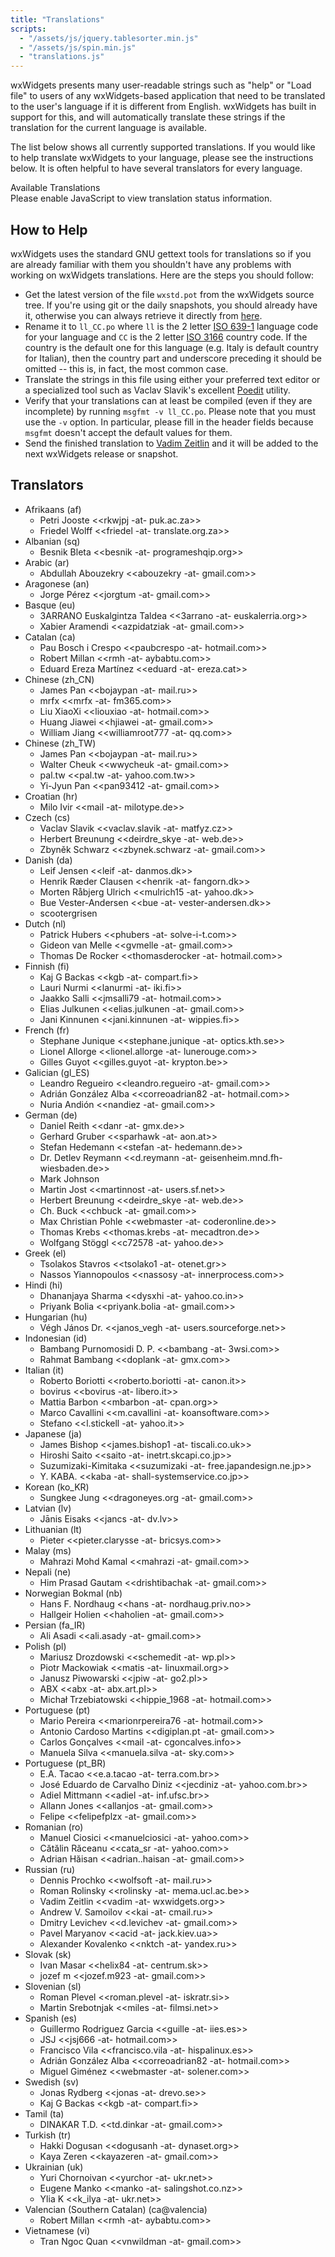 ```yaml
---
title: "Translations"
scripts:
  - "/assets/js/jquery.tablesorter.min.js"
  - "/assets/js/spin.min.js"
  - "translations.js"
---
```


wxWidgets presents many user-readable strings such as "help" or "Load file" to
users of any wxWidgets-based application that need to be translated to the
user's language if it is different from English. wxWidgets has built in support
for this, and will automatically translate these strings if the translation for
the current language is available.

The list below shows all currently supported translations. If you would like to
help translate wxWidgets to your language, please see the instructions below.
It is often helpful to have several translators for every language.

<div class="card border-primary my-4">
  <div class="card-header bg-primary text-light">Available Translations</div>
  <div class="card-body">
    <div id="translation_loading" class="text-center my-5" style="display: none;">
      <p style="padding-top: 6em;">Loading Translations...</p>
    </div>
    <div id="translation_caption" style="display: none;">
      <p>
        Translation status of all languages supported by wxWidgets. This table
        can be sorted by language or by status by clicking the appropriate
        header.
      </p>
      <p>Last Updated: <span id="stats_updated_date">Unknown</span></p>
      <p class="text-center">
        <span class="badge badge-success">Complete</span>
        <span class="badge badge-warning">Fuzzy</span>
      </p>
    </div>
    <noscript>Please enable JavaScript to view translation status information.</noscript>
  </div>
  <table id="translations" class="table table-hover" style="display: none;">
    <thead><tr>
      <th style="cursor: pointer;">Language</th>
      <th style="cursor: pointer;" colspan="2">Status</th>
    </tr></thead>
    <tbody></tbody>
  </table>
</div>

## How to Help

wxWidgets uses the standard GNU gettext tools for translations so if you are
already familiar with them you shouldn't have any problems with working on
wxWidgets translations. Here are the steps you should follow:

* Get the latest version of the file `wxstd.pot` from the wxWidgets source
  tree. If you're using git or the daily snapshots, you should already have it,
  otherwise you can always retrieve it directly from [here][1].
* Rename it to `ll_CC.po` where `ll` is the 2 letter [ISO 639-1][2] language
  code for your language and `CC` is the 2 letter [ISO 3166][3] country code.
  If the country is the default one for this language (e.g. Italy is default
  country for Italian), then the country part and underscore preceding it
  should be omitted -- this is, in fact, the most common case.
* Translate the strings in this file using either your preferred text editor or
  a specialized tool such as Vaclav Slavik's excellent [Poedit][4] utility.
* Verify that your translations can at least be compiled (even if they are
  incomplete) by running `msgfmt -v ll_CC.po`. Please note that you must use
  the `-v` option. In particular, please fill in the header fields because
  `msgfmt` doesn't accept the default values for them.
* Send the finished translation to [Vadim Zeitlin][5] and it will be added to
  the next wxWidgets release or snapshot.

[1]: https://raw.githubusercontent.com/wxWidgets/wxWidgets/master/locale/wxstd.pot
[2]: http://www.loc.gov/standards/iso639-2/php/English_list.php
[3]: http://www.iso.org/iso/prods-services/iso3166ma/02iso-3166-code-lists/country_names_and_code_elements
[4]: http://www.poedit.net/
[5]: mailto:vadim@wxwidgets.org

## Translators

* Afrikaans (af)
  * Petri Jooste <<rkwjpj -at- puk.ac.za>>
  * Friedel Wolff <<friedel -at- translate.org.za>>
* Albanian (sq)
  * Besnik Bleta <<besnik -at- programeshqip.org>>
* Arabic (ar)
  * Abdullah Abouzekry <<abouzekry -at- gmail.com>>
* Aragonese (an)
  * Jorge Pérez <<jorgtum -at- gmail.com>>
* Basque (eu)
  * 3ARRANO Euskalgintza Taldea <<3arrano -at- euskalerria.org>>
  * Xabier Aramendi <<azpidatziak -at- gmail.com>>
* Catalan (ca)
  * Pau Bosch i Crespo <<paubcrespo -at- hotmail.com>>
  * Robert Millan <<rmh -at- aybabtu.com>>
  * Eduard Ereza Martínez <<eduard -at- ereza.cat>>
* Chinese (zh_CN)
  * James Pan <<bojaypan -at- mail.ru>>
  * mrfx <<mrfx -at- fm365.com>>
  * Liu XiaoXi <<liouxiao -at- hotmail.com>>
  * Huang Jiawei <<hjiawei -at- gmail.com>>
  * William Jiang <<williamroot777 -at- qq.com>>
* Chinese (zh_TW)
  * James Pan <<bojaypan -at- mail.ru>>
  * Walter Cheuk <<wwycheuk -at- gmail.com>>
  * pal.tw <<pal.tw -at- yahoo.com.tw>>
  * Yi-Jyun Pan <<pan93412 -at- gmail.com>>
* Croatian (hr)
  * Milo Ivir <<mail -at- milotype.de>>
* Czech (cs)
  * Vaclav Slavik <<vaclav.slavik -at- matfyz.cz>>
  * Herbert Breunung <<deirdre_skye -at- web.de>>
  * Zbyněk Schwarz <<zbynek.schwarz -at- gmail.com>>
* Danish (da)
  * Leif Jensen <<leif -at- danmos.dk>>
  * Henrik Ræder Clausen <<henrik -at- fangorn.dk>>
  * Morten Råbjerg Ulrich <<mulrich15 -at- yahoo.dk>>
  * Bue Vester-Andersen <<bue -at- vester-andersen.dk>>
  * scootergrisen
* Dutch (nl)
  * Patrick Hubers <<phubers -at- solve-i-t.com>>
  * Gideon van Melle <<gvmelle -at- gmail.com>>
  * Thomas De Rocker <<thomasderocker -at- hotmail.com>>
* Finnish (fi)
  * Kaj G Backas <<kgb -at- compart.fi>>
  * Lauri Nurmi <<lanurmi -at- iki.fi>>
  * Jaakko Salli <<jmsalli79 -at- hotmail.com>>
  * Elias Julkunen <<elias.julkunen -at- gmail.com>>
  * Jani Kinnunen <<jani.kinnunen -at- wippies.fi>>
* French (fr)
  * Stephane Junique <<stephane.junique -at- optics.kth.se>>
  * Lionel Allorge <<lionel.allorge -at- lunerouge.com>>
  * Gilles Guyot <<gilles.guyot -at- krypton.be>>
* Galician (gl_ES)
  * Leandro Regueiro <<leandro.regueiro -at- gmail.com>>
  * Adrián González Alba <<correoadrian82 -at- hotmail.com>>
  * Nuria Andión <<nandiez -at- gmail.com>>
* German (de)
  * Daniel Reith <<danr -at- gmx.de>>
  * Gerhard Gruber <<sparhawk -at- aon.at>>
  * Stefan Hedemann <<stefan -at- hedemann.de>>
  * Dr. Detlev Reymann <<d.reymann -at- geisenheim.mnd.fh-wiesbaden.de>>
  * Mark Johnson
  * Martin Jost <<martinnost -at- users.sf.net>>
  * Herbert Breunung <<deirdre_skye -at- web.de>>
  * Ch. Buck <<chbuck -at- gmail.com>>
  * Max Christian Pohle <<webmaster -at- coderonline.de>>
  * Thomas Krebs <<thomas.krebs -at- mecadtron.de>>
  * Wolfgang Stöggl <<c72578 -at- yahoo.de>>
* Greek (el)
  * Tsolakos Stavros <<tsolako1 -at- otenet.gr>>
  * Nassos Yiannopoulos <<nassosy -at- innerprocess.com>>
* Hindi (hi)
  * Dhananjaya Sharma <<dysxhi -at- yahoo.co.in>>
  * Priyank Bolia <<priyank.bolia -at- gmail.com>>
* Hungarian (hu)
  * Végh János Dr. <<janos_vegh -at- users.sourceforge.net>>
* Indonesian (id)
  * Bambang Purnomosidi D. P. <<bambang -at- 3wsi.com>>
  * Rahmat Bambang <<doplank -at- gmx.com>>
* Italian (it)
  * Roberto Boriotti <<roberto.boriotti -at- canon.it>>
  * bovirus <<bovirus -at- libero.it>>
  * Mattia Barbon <<mbarbon -at- cpan.org>>
  * Marco Cavallini <<m.cavallini -at- koansoftware.com>>
  * Stefano <<l.stickell -at- yahoo.it>>
* Japanese (ja)
  * James Bishop <<james.bishop1 -at- tiscali.co.uk>>
  * Hiroshi Saito <<saito -at- inetrt.skcapi.co.jp>>
  * Suzumizaki-Kimitaka <<suzumizaki -at- free.japandesign.ne.jp>>
  * Y. KABA. <<kaba -at- shall-systemservice.co.jp>>
* Korean (ko_KR)
  * Sungkee Jung <<dragoneyes.org -at- gmail.com>>
* Latvian (lv)
  * Jānis Eisaks <<jancs -at- dv.lv>>
* Lithuanian (lt)
  * Pieter <<pieter.clarysse -at- bricsys.com>>
* Malay (ms)
  * Mahrazi Mohd Kamal <<mahrazi -at- gmail.com>>
* Nepali (ne)
  * Him Prasad Gautam <<drishtibachak -at- gmail.com>>
* Norwegian Bokmal (nb)
  * Hans F. Nordhaug <<hans -at- nordhaug.priv.no>>
  * Hallgeir Holien <<haholien -at- gmail.com>>
* Persian (fa_IR)
  * Ali Asadi <<ali.asady -at- gmail.com>>
* Polish (pl)
  * Mariusz Drozdowski <<schemedit -at- wp.pl>>
  * Piotr Mackowiak <<matis -at- linuxmail.org>>
  * Janusz Piwowarski <<jpiw -at- go2.pl>>
  * ABX <<abx -at- abx.art.pl>>
  * Michał Trzebiatowski <<hippie_1968 -at- hotmail.com>>
* Portuguese (pt)
  * Mario Pereira <<marionrpereira76 -at- hotmail.com>>
  * Antonio Cardoso Martins <<digiplan.pt -at- gmail.com>>
  * Carlos Gonçalves <<mail -at- cgoncalves.info>>
  * Manuela Silva <<manuela.silva -at- sky.com>>
* Portuguese (pt_BR)
  * E.A. Tacao <<e.a.tacao -at- terra.com.br>>
  * José Eduardo de Carvalho Diniz <<jecdiniz -at- yahoo.com.br>>
  * Adiel Mittmann <<adiel -at- inf.ufsc.br>>
  * Allann Jones <<allanjos -at- gmail.com>>
  * Felipe <<felipefplzx -at- gmail.com>>
* Romanian (ro)
  * Manuel Ciosici <<manuelciosici -at- yahoo.com>>
  * Cătălin Răceanu <<cata_sr -at- yahoo.com>>
  * Adrian Hăisan <<adrian..haisan -at- gmail.com>>
* Russian (ru)
  * Dennis Prochko <<wolfsoft -at- mail.ru>>
  * Roman Rolinsky <<rolinsky -at- mema.ucl.ac.be>>
  * Vadim Zeitlin <<vadim -at- wxwidgets.org>>
  * Andrew V. Samoilov <<kai -at- cmail.ru>>
  * Dmitry Levichev <<d.levichev -at- gmail.com>>
  * Pavel Maryanov <<acid -at- jack.kiev.ua>>
  * Alexander Kovalenko <<nktch -at- yandex.ru>>
* Slovak (sk)
  * Ivan Masar <<helix84 -at- centrum.sk>>
  * jozef m <<jozef.m923 -at- gmail.com>>
* Slovenian (sl)
  * Roman Plevel <<roman.plevel -at- iskratr.si>>
  * Martin Srebotnjak <<miles -at- filmsi.net>>
* Spanish (es)
  * Guillermo Rodriguez Garcia <<guille -at- iies.es>>
  * JSJ <<jsj666 -at- hotmail.com>>
  * Francisco Vila <<francisco.vila -at- hispalinux.es>>
  * Adrián González Alba <<correoadrian82 -at- hotmail.com>>
  * Miguel Giménez <<webmaster -at- solener.com>>
* Swedish (sv)
  * Jonas Rydberg <<jonas -at- drevo.se>>
  * Kaj G Backas <<kgb -at- compart.fi>>
* Tamil (ta)
  * DINAKAR T.D. <<td.dinkar -at- gmail.com>>
* Turkish (tr)
  * Hakki Dogusan <<dogusanh -at- dynaset.org>>
  * Kaya Zeren <<kayazeren -at- gmail.com>>
* Ukrainian (uk)
  * Yuri Chornoivan <<yurchor -at- ukr.net>>
  * Eugene Manko <<manko -at- salingshot.co.nz>>
  * Ylia K <<k_ilya -at- ukr.net>>
* Valencian (Southern Catalan) (ca@valencia)
  * Robert Millan <<rmh -at- aybabtu.com>>
* Vietnamese (vi)
  * Tran Ngoc Quan <<vnwildman -at- gmail.com>>
